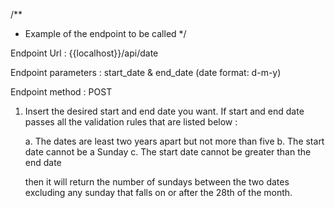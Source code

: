 /**
* Example of the endpoint to be called
*/

Endpoint Url : {{localhost}}/api/date

Endpoint parameters : start_date & end_date (date format: d-m-y)

Endpoint method : POST

1. Insert the desired start and end date you want. If start and end date passes all the validation rules that are listed below :

    a. The dates are least two years apart but not more than five
    b. The start date cannot be a Sunday
    c. The start date cannot be greater than the end date
    
   then it will return the number of sundays between the two dates excluding any sunday that falls on or after the 28th of the month.